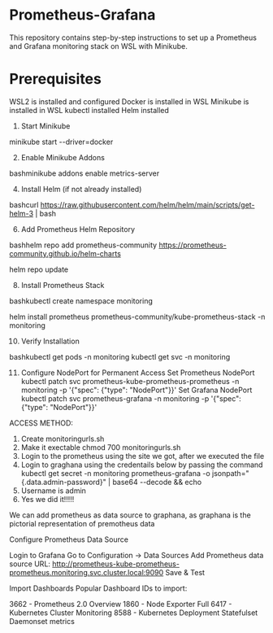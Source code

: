 # Prometheus-Grafana
This repository contains step-by-step instructions to set up a Prometheus and Grafana monitoring stack on WSL with Minikube.

# Prerequisites

WSL2 is installed and configured
Docker is installed in WSL
Minikube is installed in WSL
kubectl installed
Helm installed

1. Start Minikube

minikube start --driver=docker

2. Enable Minikube Addons
   
bashminikube addons enable metrics-server

4. Install Helm (if not already installed)
   
bashcurl https://raw.githubusercontent.com/helm/helm/main/scripts/get-helm-3 | bash

6. Add Prometheus Helm Repository
   
bashhelm repo add prometheus-community https://prometheus-community.github.io/helm-charts

helm repo update

8. Install Prometheus Stack
   
bashkubectl create namespace monitoring

helm install prometheus prometheus-community/kube-prometheus-stack -n monitoring

10. Verify Installation
    
bashkubectl get pods -n monitoring
kubectl get svc -n monitoring

11. Configure NodePort for Permanent Access
Set Prometheus NodePort
kubectl patch svc prometheus-kube-prometheus-prometheus -n monitoring -p '{"spec": {"type": "NodePort"}}'
Set Grafana NodePort
kubectl patch svc prometheus-grafana -n monitoring -p '{"spec": {"type": "NodePort"}}'

ACCESS METHOD:

1. Create monitoringurls.sh
2. Make it exectable
    chmod 700 monitoringurls.sh
3. Login to the prometheus using the site we got, after we executed the file
4. Login to graghana using the credentails below by passing the command
   kubectl get secret -n monitoring prometheus-grafana -o jsonpath="{.data.admin-password}" | base64 --decode && echo
5. Username is admin
6. Yes we did it!!!!!

We can add prometheus as data source to graphana, as graphana is the pictorial representation of premotheus data
   
Configure Prometheus Data Source

Login to Grafana
Go to Configuration → Data Sources
Add Prometheus data source
URL: http://prometheus-kube-prometheus-prometheus.monitoring.svc.cluster.local:9090
Save & Test

Import Dashboards
Popular Dashboard IDs to import:

3662 - Prometheus 2.0 Overview
1860 - Node Exporter Full
6417 - Kubernetes Cluster Monitoring
8588 - Kubernetes Deployment Statefulset Daemonset metrics


